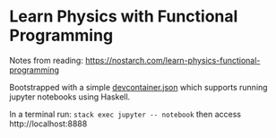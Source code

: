 # Learn Physics with Functional Programming

Notes from reading: https://nostarch.com/learn-physics-functional-programming

Bootstrapped with a simple [devcontainer.json](./.devcontainer/devcontainer.json) which supports running
jupyter notebooks using Haskell.

In a terminal run: `stack exec jupyter -- notebook` then access http://localhost:8888
